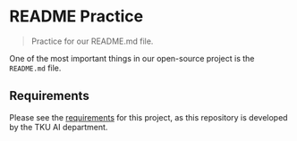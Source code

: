# README Practice
>Practice for our README.md file.

One of the most important things in our open-source project is the `README.md` file.




## Requirements
Please see the [requirements]() for this project, as this repository is developed by the TKU AI department.
